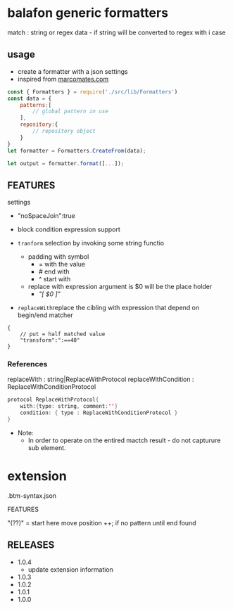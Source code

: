 # balafon generic formatters

match : string or regex data - if string will be converted to regex with i case

## usage

- create a formatter with a json settings
- inspired from [marcomates.com](https://macromates.com/manual/en/language_grammars)

```js
const { Formatters } = require('./src/lib/Formatters')
const data = {
    patterns:[
        // global pattern in use
    ],
    repository:{
        // repository object
    }
}
let formatter = Formatters.CreateFrom(data);

let output = formatter.format([...]);

```

## FEATURES

settings
- "noSpaceJoin":true  
- block condition expression support

- `tranform` selection by invoking some string functio
    - padding with symbol
        - = with the value
        - \# end with
        - ^ start with
    - replace with expression argument is $0 will be the place holder
        - _"[ $0 ]"_
- `replaceWith`replace the cibling with expression that depend on begin/end matcher

```jsonc
{
    // put = half matched value
    "transform":":==40"
}
```

### References

replaceWith : string|ReplaceWithProtocol
replaceWithCondition : ReplaceWithConditionProtocol

```java
protocol ReplaceWithProtocol{
    with:{type: string, comment:''}
    condition: { type : ReplaceWithConditionProtocol }
}

```

- Note: 
    - In order to operate on the entired mactch result - do not capturure sub element. 


# extension 
.btm-syntax.json

FEATURES 

"(??)" = start here move position ++; if no pattern until end found

## RELEASES

- 1.0.4
    - update extension information
- 1.0.3
- 1.0.2
- 1.0.1
- 1.0.0




